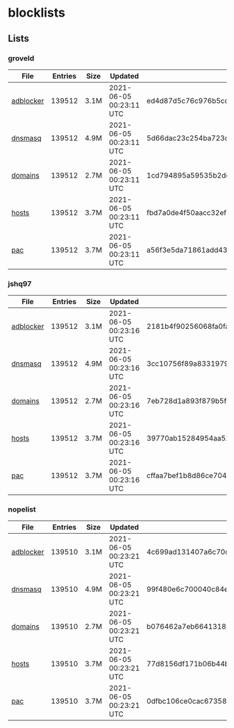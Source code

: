 # blocklists

## Lists

### groveld

|File|Entries|Size|Updated|Hash|
|-|-|-|-|-|
|[adblocker](https://raw.githubusercontent.com/groveld/blocklists/lists/groveld/adblocker.txt)|139512|3.1M|2021-06-05 00:23:11 UTC|ed4d87d5c76c976b5cdec4e3293093f94cd13dbefb1cddf33a7539b3b00a3f04|
|[dnsmasq](https://raw.githubusercontent.com/groveld/blocklists/lists/groveld/dnsmasq.txt)|139512|4.9M|2021-06-05 00:23:11 UTC|5d66dac23c254ba723c140fb24111a8812d48430d9e48ed24105926b0cbbcdf6|
|[domains](https://raw.githubusercontent.com/groveld/blocklists/lists/groveld/domains.txt)|139512|2.7M|2021-06-05 00:23:11 UTC|1cd794895a59535b2dee9f458135bd39cf39947fae5f160ab092c44cfb6bd1ee|
|[hosts](https://raw.githubusercontent.com/groveld/blocklists/lists/groveld/hosts.txt)|139512|3.7M|2021-06-05 00:23:11 UTC|fbd7a0de4f50aacc32ef74a29b7224311215c02e99c244c49220eb703120ef18|
|[pac](https://raw.githubusercontent.com/groveld/blocklists/lists/groveld/pac.txt)|139512|3.7M|2021-06-05 00:23:11 UTC|a56f3e5da71861add43dcfa9b14075d0da327af98a1a5648e4bfd0fe13dc56dc|

### jshq97

|File|Entries|Size|Updated|Hash|
|-|-|-|-|-|
|[adblocker](https://raw.githubusercontent.com/groveld/blocklists/lists/jshq97/adblocker.txt)|139512|3.1M|2021-06-05 00:23:16 UTC|2181b4f90256068fa0fa61a085188aa4e98b83bdccfbce0950458f7d71f56078|
|[dnsmasq](https://raw.githubusercontent.com/groveld/blocklists/lists/jshq97/dnsmasq.txt)|139512|4.9M|2021-06-05 00:23:16 UTC|3cc10756f89a833197971d6bbc46bab2b904e8fae91b0030c58dd1e2390269e4|
|[domains](https://raw.githubusercontent.com/groveld/blocklists/lists/jshq97/domains.txt)|139512|2.7M|2021-06-05 00:23:16 UTC|7eb728d1a893f879b5f6695751980f9fa2420fcd17c240fa872cec1debfaa5d7|
|[hosts](https://raw.githubusercontent.com/groveld/blocklists/lists/jshq97/hosts.txt)|139512|3.7M|2021-06-05 00:23:16 UTC|39770ab15284954aa5182b6fb4b226cb298e6aeb2b6696640e620834e0c31f5e|
|[pac](https://raw.githubusercontent.com/groveld/blocklists/lists/jshq97/pac.txt)|139512|3.7M|2021-06-05 00:23:16 UTC|cffaa7bef1b8d86ce704e892047072b1c30df31dacc6577f8bf0bf5d8240c1cb|

### nopelist

|File|Entries|Size|Updated|Hash|
|-|-|-|-|-|
|[adblocker](https://raw.githubusercontent.com/groveld/blocklists/lists/nopelist/adblocker.txt)|139510|3.1M|2021-06-05 00:23:21 UTC|4c699ad131407a6c70d2dbcc6250115c7a761c0e4d52b8669fab4b549283fc39|
|[dnsmasq](https://raw.githubusercontent.com/groveld/blocklists/lists/nopelist/dnsmasq.txt)|139510|4.9M|2021-06-05 00:23:21 UTC|99f480e6c700040c84e8b1a792450b8f016325d1d229c94177f876dfbe84d18d|
|[domains](https://raw.githubusercontent.com/groveld/blocklists/lists/nopelist/domains.txt)|139510|2.7M|2021-06-05 00:23:21 UTC|b076462a7eb66413187e1dda0769569fcef78fd32f4fe05747ccf4ffbca374be|
|[hosts](https://raw.githubusercontent.com/groveld/blocklists/lists/nopelist/hosts.txt)|139510|3.7M|2021-06-05 00:23:21 UTC|77d8156df171b06b44b61616714b579c8e9da2125522994af6afb7c2ffcaa449|
|[pac](https://raw.githubusercontent.com/groveld/blocklists/lists/nopelist/pac.txt)|139510|3.7M|2021-06-05 00:23:21 UTC|0dfbc106ce0cac673586c3ad8e388e84707ab0bf5d7405340691e9863ca9dc3e|

